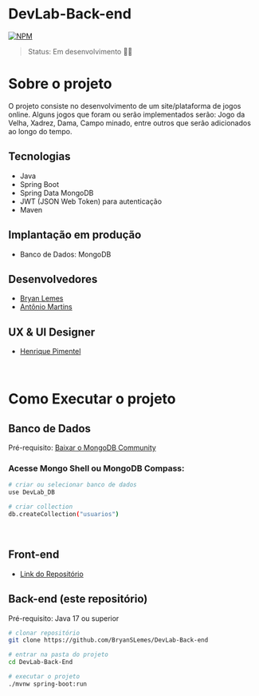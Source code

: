 # DevLab-Back-end

[![NPM](https://img.shields.io/npm/l/react)](https://github.com/BryanSLemes/DevLab-Back-end/blob/master/LICENSE)

> Status: Em desenvolvimento 👨‍💻

# Sobre o projeto
O projeto consiste no desenvolvimento de um site/plataforma de jogos online. Alguns jogos que foram ou serão implementados serão: Jogo da Velha, Xadrez, Dama, Campo minado, entre outros que serão adicionados ao longo do tempo.


<!--
  Sobre o projeto:
  explicar sobre o projeto de forma clara e concisa oque é esse projeto, em que situação eu fiz o projeto, qual o propósito do projeto...

Opções de jogos:
  Jogo da Velha...
  ...
-->

## Tecnologias

- Java
- Spring Boot
- Spring Data MongoDB
- JWT (JSON Web Token) para autenticação
- Maven

## Implantação em produção
<!-- - Back-end: Heroku colocar dps
- Front-end: Netlify -->
- Banco de Dados: MongoDB

## Desenvolvedores
  * [Bryan Lemes](https://github.com/bryanslemes)
  * [Antônio Martins](https://github.com/AntonioMartinss)

## UX & UI Designer
  * [Henrique Pimentel](https://www.behance.net/HenriquePimentelCs)

<br>

# Como Executar o projeto

## Banco de Dados
  Pré-requisito: [Baixar o MongoDB Community](https://www.mongodb.com/try/download/community)
  
  ### Acesse Mongo Shell ou MongoDB Compass:

  ```bash
  # criar ou selecionar banco de dados
  use DevLab_DB

  # criar collection
  db.createCollection("usuarios")
  ```

<br>

## Front-end
  *  [Link do Repositório](https://github.com/AntonioMartinss/DevLab_front_end)

## Back-end (este repositório)
  Pré-requisito: Java 17 ou superior

  ```bash
  # clonar repositório
  git clone https://github.com/BryanSLemes/DevLab-Back-end

  # entrar na pasta do projeto
  cd DevLab-Back-End
  
  # executar o projeto
  ./mvnw spring-boot:run
  ```
